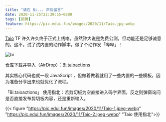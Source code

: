 ```yaml
---
title: "请在 Bi... 声后留言"
date: 2020-11-25T22:39:55+0800
tags: [折腾]
feature: https://pic.edui.fun/images/2020/11/Taio.jpg-webp
---
```


[Taio](https://docs.taio.app/#/cn/) TF 许久许久终于正式上线咯，虽然钟大说是免费公测，但功能还是足够诚意的。这不，试了试内置的动作脚本，做了个动作发「哔哔」！

![bi](https://pic.edui.fun/images/2020/11/bi.png)

仓库下载并导入（AirDrop）：[Bi.taioactions](https://github.com/lmm214/diybug/raw/main/Bi.taioactions)

<!--more-->

其实核心代码也就一段 JavaScript ，但做着做着就用了一些内置的一些模板，因为准备分享出来也就优化了流程。

「Bi.taioactions」 使用指北：若剪切板为空直接进入码字界面，反之则弹窗询问是否直接发布剪切板内容，还是重新输入。

{{< figure "https://pic.edui.fun/images/2020/11/Taio-1.jpeg-webp" "https://pic.edui.fun/images/2020/11/Taio-2.jpeg-webp" "Taio 使用指北">}}
